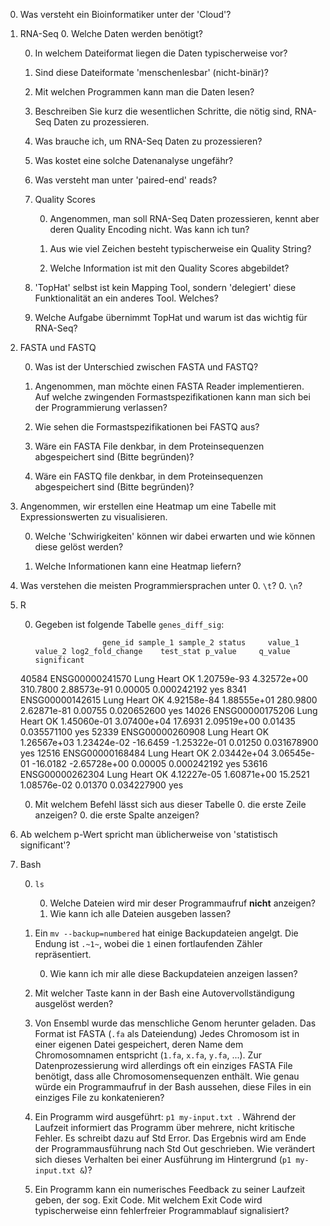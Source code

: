 0. Was versteht ein Bioinformatiker unter der 'Cloud'?

0. RNA-Seq
    0. Welche Daten werden benötigt?
    
    0. In welchem Dateiformat liegen die Daten typischerweise vor? 
    
    0. Sind diese Dateiformate 'menschenlesbar' (nicht-binär)?
    
    0. Mit welchen Programmen kann man die Daten lesen?
    
	0. Beschreiben Sie kurz die wesentlichen Schritte, die nötig sind, RNA-Seq Daten zu prozessieren.
	
    0. Was brauche ich, um RNA-Seq Daten zu prozessieren?
    
    0. Was kostet eine solche Datenanalyse ungefähr?
    
    0. Was versteht man unter 'paired-end' reads?
    
    0. Quality Scores
        
        0. Angenommen, man soll RNA-Seq Daten prozessieren, kennt aber deren Quality Encoding nicht. Was kann ich tun?
      
        0. Aus wie viel Zeichen besteht typischerweise ein Quality String?
      
        0. Welche Information ist mit den Quality Scores abgebildet?
      
    0. 'TopHat' selbst ist kein Mapping Tool, sondern 'delegiert' diese Funktionalität an ein anderes Tool. Welches?
      
	  0. Welche Aufgabe übernimmt TopHat und warum ist das wichtig für RNA-Seq?

0. FASTA und FASTQ

    0. Was ist der Unterschied zwischen FASTA und FASTQ?
    
    0. Angenommen, man möchte einen FASTA Reader implementieren.
Auf welche zwingenden Formastspezifikationen kann man sich bei der Programmierung verlassen? 

    0. Wie sehen die Formastspezifikationen bei FASTQ aus?

    0. Wäre ein FASTA File denkbar, in dem Proteinsequenzen abgespeichert sind (Bitte begründen)? 
    
    0. Wäre ein FASTQ file denkbar, in dem Proteinsequenzen abgespeichert sind (Bitte begründen)?

0. Angenommen, wir erstellen eine Heatmap um eine Tabelle mit Expressionswerten zu visualisieren.

    0. Welche 'Schwirigkeiten' können wir dabei erwarten und wie können diese gelöst werden?

    0. Welche Informationen kann eine Heatmap liefern?
    
0. Was verstehen die meisten Programmiersprachen unter
    0. `\t`?
    0. `\n`?
    
0. R

    0. Gegeben ist folgende Tabelle `genes_diff_sig`:
    
                          gene_id sample_1 sample_2 status     value_1     value_2 log2_fold_change    test_stat p_value     q_value significant
    40584 ENSG00000241570     Lung    Heart     OK 1.20759e-93 4.32572e+00         310.7800  2.88573e-91 0.00005 0.000242192         yes
    8341  ENSG00000142615     Lung    Heart     OK 4.92158e-84 1.88555e+01         280.9800  2.62871e-81 0.00755 0.020652600         yes
    14026 ENSG00000175206     Lung    Heart     OK 1.45060e-01 3.07400e+04          17.6931  2.09519e+00 0.01435 0.035571100         yes
    52339 ENSG00000260908     Lung    Heart     OK 1.26567e+03 1.23424e-02         -16.6459 -1.25322e-01 0.01250 0.031678900         yes
    12516 ENSG00000168484     Lung    Heart     OK 2.03442e+04 3.06545e-01         -16.0182 -2.65728e+00 0.00005 0.000242192         yes
    53616 ENSG00000262304     Lung    Heart     OK 4.12227e-05 1.60871e+00          15.2521  1.08576e-02 0.01370 0.034227900         yes
    
    0. Mit welchem Befehl lässt sich aus dieser Tabelle
        0. die erste Zeile anzeigen?
        0. die erste Spalte anzeigen?
        
0. Ab welchem p-Wert spricht man üblicherweise von 'statistisch significant'?
    
0. Bash

    0. `ls`
    
        0. Welche Dateien wird mir deser Programmaufruf **nicht** anzeigen?
        0. Wie kann ich alle Dateien ausgeben lassen?
        
    0. Ein `mv --backup=numbered` hat einige Backupdateien angelgt. Die Endung ist `.~1~`, wobei die `1` einen fortlaufenden Zähler repräsentiert.
    
        0. Wie kann ich mir alle diese Backupdateien anzeigen lassen?
        
    0. Mit welcher Taste kann in der Bash eine Autovervollständigung ausgelöst werden?
    
    0. Von Ensembl wurde das menschliche Genom herunter geladen. Das Format ist FASTA (`.fa` als Dateiendung)
    Jedes Chromosom ist in einer eigenen Datei gespeichert, deren Name dem Chromosomnamen entspricht (`1.fa`, `x.fa`, `y.fa`, ...).
    Zur Datenprozessierung wird allerdings oft ein einziges FASTA File benötigt, dass alle Chromosomensequenzen enthält.
    Wie genau würde ein Programmaufruf in der Bash aussehen, diese Files in ein einziges File zu konkatenieren? 
    
    0. Ein Programm wird ausgeführt:
    `p1 my-input.txt `.
    Während der Laufzeit informiert das Programm über mehrere, nicht kritische Fehler. Es schreibt dazu auf Std Error. Das Ergebnis wird am Ende der Programmausführung nach Std Out geschrieben.
    Wie verändert sich dieses Verhalten bei einer Ausführung im Hintergrund (`p1 my-input.txt &`)?
    
    0. Ein Programm kann ein numerisches Feedback zu seiner Laufzeit geben, der sog. Exit Code.
    Mit welchem Exit Code wird typischerweise einn fehlerfreier Programmablauf signalisiert?
    
    